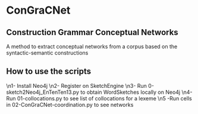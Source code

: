 # ConGraCNet
## Construction Grammar Conceptual Networks
A method to extract conceptual networks from a corpus based on the syntactic-semantic constructions

## How to use the scripts
\n1- Install Neo4j
\n2- Register on SketchEngine
\n3- Run 0-sketch2Neo4j_EnTenTen13.py to obtain WordSketches locally on Neo4j
\n4- Run 01-collocations.py to see list of collocations for a lexeme
\n5 -Run cells in 02-ConGraCNet-coordination.py to see networks


